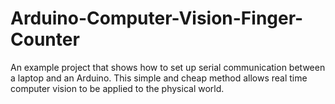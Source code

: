 # Arduino-Computer-Vision-Finger-Counter
An example project that shows how to set up serial communication between a laptop and an Arduino. This simple and cheap method allows real time computer vision to be applied to the physical world.
